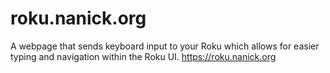 # roku.nanick.org
A webpage that sends keyboard input to your Roku which allows for easier typing and navigation within the Roku UI. https://roku.nanick.org
